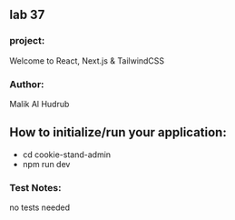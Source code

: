 ## lab 37
### project:
 Welcome to React, Next.js & TailwindCSS
### Author:
Malik Al Hudrub
## How to initialize/run your application:
+ cd cookie-stand-admin
+ npm run dev

### Test Notes:
no tests needed